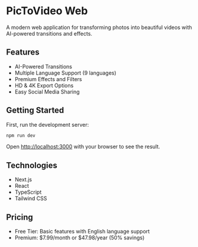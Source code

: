 # PicToVideo Web

A modern web application for transforming photos into beautiful videos with AI-powered transitions and effects.

## Features

- AI-Powered Transitions
- Multiple Language Support (9 languages)
- Premium Effects and Filters
- HD & 4K Export Options
- Easy Social Media Sharing

## Getting Started

First, run the development server:

```bash
npm run dev
```

Open [http://localhost:3000](http://localhost:3000) with your browser to see the result.

## Technologies

- Next.js
- React
- TypeScript
- Tailwind CSS

## Pricing

- Free Tier: Basic features with English language support
- Premium: $7.99/month or $47.98/year (50% savings)
